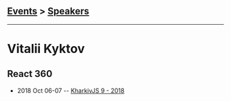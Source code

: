 ## [Events](../README.md) > [Speakers](../speakers.md)
---

# Vitalii Kyktov

## React 360
- 2018 Oct 06-07 -- [KharkivJS 9 - 2018](https://www.youtube.com/watch?v=VZFrVDQTgv0)    
